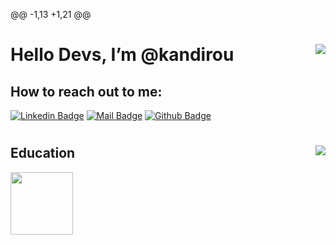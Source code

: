 @@ -1,13 +1,21 @@
# Hello Devs, I’m @kandirou <img align='right' src="https://github-readme-stats.vercel.app/api?username=med-kandirou&show_icons=true&theme=vue-dark"> 
    
## How to reach out to me:
[![Linkedin Badge](https://img.shields.io/badge/linkedin-%230077B5.svg?&style=for-the-badge&logo=linkedin&logoColor=white)](https://www.linkedin.com/in/mohamed-kandirou-9b5888207/)
[![Mail Badge](https://img.shields.io/badge/email-c14438?style=for-the-badge&logo=Gmail&logoColor=white&link=mailto:sidatnouhi@gmail.com)](mailto:kandirou.mohammed@gmail.com)
[![Github Badge](https://img.shields.io/badge/github-333?style=for-the-badge&logo=github&logoColor=white)](https://github.com/med-kandirou)    
#
 
    

<img align='right' src="https://github-readme-stats.vercel.app/api/top-langs/?username=med-kandirou&layout=compact&theme=vue-dark" />

## Education
<div>
   <a href='https://youcode.ma/'>
     <img src='https://avatars.githubusercontent.com/u/77738171?s=200&v=4' style='width:100px'>
  </a>
</div>
